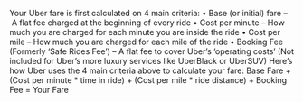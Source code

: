 Your Uber fare is first calculated on 4 main criteria:
    • Base (or initial) fare – A flat fee charged at the beginning of every ride
    • Cost per minute – How much you are charged for each minute you are inside the ride
    • Cost per mile – How much you are charged for each mile of the ride
    • Booking Fee (Formerly ‘Safe Rides Fee’) – A flat fee to cover Uber’s ‘operating costs’ (Not included for Uber’s more luxury services like UberBlack or UberSUV)
Here’s how Uber uses the 4 main criteria above to calculate your fare:
Base Fare + (Cost per minute * time in ride) + (Cost per mile * ride distance) + Booking Fee = Your Fare


